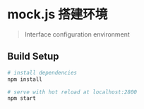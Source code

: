 # mock.js 搭建环境

> Interface configuration environment

## Build Setup

``` bash
# install dependencies
npm install

# serve with hot reload at localhost:2800
npm start
```
